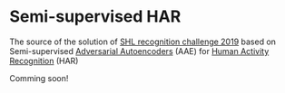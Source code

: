 # Semi-supervised HAR
The source of the solution of [SHL recognition challenge 2019](http://www.shl-dataset.org/activity-recognition-challenge-2019/) based on Semi-supervised [Adversarial Autoencoders](https://arxiv.org/abs/1511.05644) (AAE) for [Human Activity Recognition](https://en.wikipedia.org/wiki/Activity_recognition) (HAR)

Comming soon!

